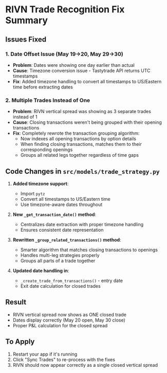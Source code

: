 # RIVN Trade Recognition Fix Summary

## Issues Fixed

### 1. Date Offset Issue (May 19→20, May 29→30)
- **Problem**: Dates were showing one day earlier than actual
- **Cause**: Timezone conversion issue - Tastytrade API returns UTC timestamps
- **Fix**: Added timezone handling to convert all timestamps to US/Eastern time before extracting dates

### 2. Multiple Trades Instead of One
- **Problem**: RIVN vertical spread was showing as 3 separate trades instead of 1
- **Cause**: Closing transactions weren't being grouped with their opening transactions
- **Fix**: Completely rewrote the transaction grouping algorithm:
  - Now indexes all opening transactions by option details
  - When finding closing transactions, matches them to their corresponding openings
  - Groups all related legs together regardless of time gaps

## Code Changes in `src/models/trade_strategy.py`

1. **Added timezone support**:
   - Import `pytz` 
   - Convert all timestamps to US/Eastern time
   - Use timezone-aware dates throughout

2. **New `_get_transaction_date()` method**:
   - Centralizes date extraction with proper timezone handling
   - Ensures consistent date representation

3. **Rewritten `_group_related_transactions()` method**:
   - Smarter algorithm that matches closing transactions to openings
   - Handles multi-leg strategies properly
   - Groups all parts of a trade together

4. **Updated date handling in**:
   - `_create_trade_from_transactions()` - entry date
   - Exit date calculation for closed trades

## Result
- RIVN vertical spread now shows as ONE closed trade
- Dates display correctly (May 20 open, May 30 close)
- Proper P&L calculation for the closed spread

## To Apply
1. Restart your app if it's running
2. Click "Sync Trades" to re-process with the fixes
3. RIVN should now appear correctly as a single closed vertical spread